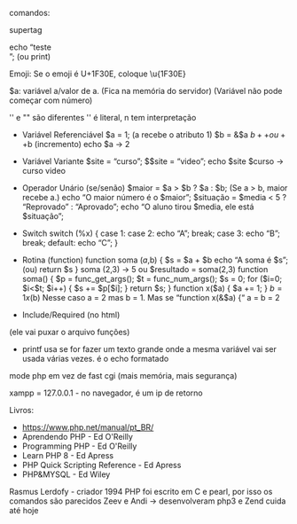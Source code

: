 comandos:

<?php ?> supertag


echo “teste <br>”; (ou print)

Emoji: Se o emoji é U+1F30E, coloque \u{1F30E}

$a: variável a/valor de a. 
(Fica na memória do servidor)
(Variável não pode começar com número)

'' e "" são diferentes 
'' é literal, n tem interpretação



- Variável Referenciável
$a = 1; (a recebe o atributo 1)
$b = &$a
$b++ ou ++$b (incremento)
echo $a -> 2

- Variável Variante
$site = “curso”;
$$site = “video”;
echo $site $curso -> curso video

- Operador Unário (se/senão)
$maior = $a > $b ? $a : $b; 	(Se a > b, maior recebe a.)
echo “O maior número é o $maior”;
$situação = $media < 5 ? “Reprovado” : “Aprovado”;
echo “O aluno tirou $media, ele está $situação”;

- Switch
switch (%x) {
case 1:
case 2:
	echo “A”; 
	break;
case 3:
	echo “B”; 
	break;
default:
	echo “C”;
}

- Rotina (function)
function soma ($a,$b) {
	$s = $a + $b
	echo “A soma é $s”;		(ou)
	return $s
}
soma (2,3) -> 5	ou	$resultado = soma(2,3)
function soma() {
	$p = func_get_args();
	$t = func_num_args();
	$s = 0;
	for ($i=0; $i<$t; $i++) {
		$s += $p[$i];
	}
	return $s;
}
function x($a) {
	$a += 1;
}
$b = 1
 x($b)
Nesse caso a = 2 mas b = 1. 
Mas se “function x(&$a) {“
a = b = 2

- Include/Required
(no html)
<?php include “arquivo.php”;
soma(2,3,4)
?>	 (ele vai puxar o arquivo funções)

- printf
usa se for fazer um texto grande onde a mesma variável vai ser usada várias vezes.
é o echo formatado




mode php em vez de fast cgi (mais memória, mais segurança) 

xampp = 127.0.0.1 - no navegador, é um ip de retorno

Livros:

- https://www.php.net/manual/pt_BR/
- Aprendendo PHP - Ed O'Reilly
- Programming PHP - Ed O'Reilly
- Learn PHP 8 - Ed Apress
- PHP Quick Scripting Reference - Ed Apress
- PHP&MYSQL - Ed Wiley

Rasmus Lerdofy - criador 1994
PHP foi escrito em C e pearl, por isso os comandos são parecidos
Zeev e Andi -> desenvolveram php3 e Zend cuida até hoje